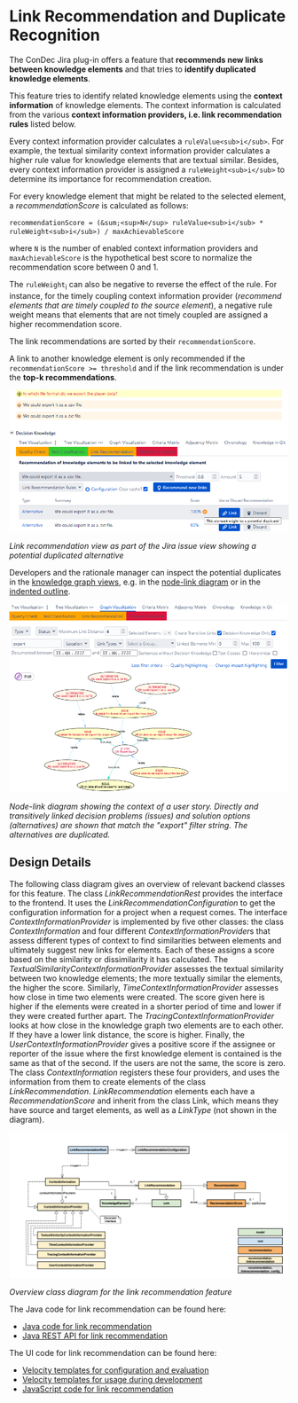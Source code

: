 # Link Recommendation and Duplicate Recognition

The ConDec Jira plug-in offers a feature that **recommends new links between knowledge elements** and 
that tries to **identify duplicated knowledge elements**.

This feature tries to identify related knowledge elements using the **context information** of knowledge elements.
The context information is calculated from the various **context information providers, i.e. link recommendation rules** listed below.

Every context information provider calculates a `ruleValue<sub>i</sub>`.
For example, the textual similarity context information provider calculates a higher rule value for knowledge elements that are textual similar.
Besides, every context information provider is assigned a `ruleWeight<sub>i</sub>` to determine its importance for recommendation creation.

For every knowledge element that might be related to the selected element, a <var>recommendationScore</var> is calculated as follows:

```
recommendationScore = (&sum;<sup>N</sup> ruleValue<sub>i</sub> * ruleWeight<sub>i</sub>) / maxAchievableScore
```

where `N` is the number of enabled context information providers 
and `maxAchievableScore` is the hypothetical best score to normalize the recommendation score between 0 and 1.

The `ruleWeight`<sub>i</sub> can also be negative to reverse the effect of the rule.
For instance, for the timely coupling context information provider (*recommend elements that are timely coupled to the source element*),
a negative rule weight means that elements that are not timely coupled are assigned a higher recommendation score.

The link recommendations are sorted by their `recommendationScore`.

A link to another knowledge element is only recommended if the `recommendationScore >= threshold` and 
if the link recommendation is under the **top-k recommendations**.

![Link recommendation view showing a potential duplicate](../screenshots/link_recommendation_duplicate_tooltip.png)

*Link recommendation view as part of the Jira issue view showing a potential duplicated alternative*

Developers and the rationale manager can inspect the potential duplicates in the [knowledge graph views](knowledge-visualization.md), 
e.g. in the [node-link diagram](../screenshots/link_recommendation_duplicates_node-link_diagram.png) or in the [indented outline](../screenshots/link_recommendation_duplicates_indented_outline.png).

![Node-link diagram showing the context of the duplicated alternative](../screenshots/link_recommendation_duplicates_node-link_diagram.png)

*Node-link diagram showing the context of a user story.
Directly and transitively linked decision problems (issues) and solution options (alternatives) are shown that match the "export" filter string. 
The alternatives are duplicated.*

## Design Details
The following class diagram gives an overview of relevant backend classes for this feature.
The class *LinkRecommendationRest* provides the interface to the frontend. 
It uses the *LinkRecommendationConfiguration* to get the configuration information for a project when a request comes. 
The interface *ContextInformationProvider* is implemented by five other classes: 
the class *ContextInformation* and four different *ContextInformationProvider*s that assess different types of context 
to find similarities between elements and ultimately suggest new links for elements. 
Each of these assigns a score based on the similarity or dissimilarity it has calculated. 
The *TextualSimilarityContextInformationProvider* assesses the textual similarity between two knowledge elements; 
the more textually similar the elements, the higher the score. 
Similarly, *TimeContextInformationProvider* assesses how close in time two elements were created. 
The score given here is higher if the elements were created in a shorter period of time and lower if they were created further apart. 
The *TracingContextInformationProvider* looks at how close in the knowledge graph two elements are to each other. 
If they have a lower link distance, the score is higher. 
Finally, the *UserContextInformationProvider* gives a positive score if the assignee or reporter of the issue 
where the first knowledge element is contained is the same as that of the second. 
If the users are not the same, the score is zero.
The class *ContextInformation* registers these four providers, and uses the information from them to create elements of the class *LinkRecommendation*.
*LinkRecommendation* elements each have a *RecommendationScore* and inherit from the class Link, 
which means they have source and target elements, as well as a *LinkType* (not shown in the diagram).

![Overview class diagram](../diagrams/class_diagram_link_recommendation.png)

*Overview class diagram for the link recommendation feature*

The Java code for link recommendation can be found here:

- [Java code for link recommendation](../../src/main/java/de/uhd/ifi/se/decision/management/jira/recommendation/linkrecommendation)
- [Java REST API for link recommendation](../../src/main/java/de/uhd/ifi/se/decision/management/jira/rest/LinkRecommendationRest.java)

The UI code for link recommendation can be found here:

- [Velocity templates for configuration and evaluation](../../src/main/resources/templates/settings/linkrecommendation)
- [Velocity templates for usage during development](../../src/main/resources/templates/tabs/recommendation)
- [JavaScript code for link recommendation](../../src/main/resources/js/recommendation)